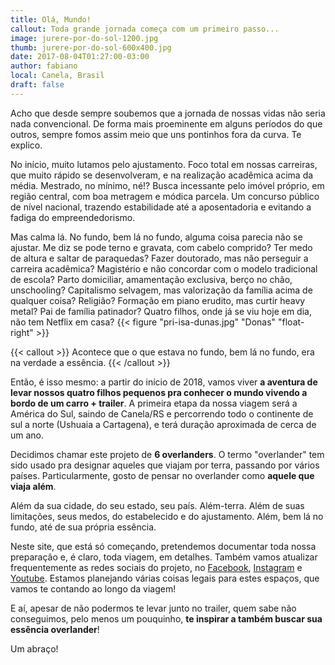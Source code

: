 ```yaml
---
title: Olá, Mundo!
callout: Toda grande jornada começa com um primeiro passo...
image: jurere-por-do-sol-1200.jpg
thumb: jurere-por-do-sol-600x400.jpg
date: 2017-08-04T01:27:00-03:00
author: fabiano
local: Canela, Brasil
draft: false
---
```


Acho que desde sempre soubemos que a jornada de nossas vidas não seria nada convencional. De forma mais proeminente em alguns períodos do que outros, sempre fomos assim meio que uns pontinhos fora da curva. Te explico.

No início, muito lutamos pelo ajustamento. Foco total em nossas carreiras, que muito rápido se desenvolveram, e na realização acadêmica acima da média. Mestrado, no mínimo, né!? Busca incessante pelo imóvel próprio, em região central, com boa metragem e módica parcela. Um concurso público de nível nacional, trazendo estabilidade até a aposentadoria e evitando a fadiga do empreendedorismo.

Mas calma lá. No fundo, bem lá no fundo, alguma coisa parecia não se ajustar. Me diz se pode terno e gravata, com cabelo comprido? Ter medo de altura e saltar de paraquedas? Fazer doutorado, mas não perseguir a carreira acadêmica? Magistério e não concordar com o modelo tradicional de escola? Parto domiciliar, amamentação exclusiva, berço no chão, unschooling? Capitalismo selvagem, mas valorização da família acima de qualquer coisa? Religião? Formação em piano erudito, mas curtir heavy metal? Pai de família patinador? Quatro filhos, onde já se viu hoje em dia, não tem Netflix em casa?
{{< figure "pri-isa-dunas.jpg" "Donas" "float-right" >}}

{{< callout >}}
Acontece que o que estava no fundo, bem lá no fundo, era na verdade a essência.
{{< /callout >}}

Então, é isso mesmo: a partir do início de 2018, vamos viver **a aventura de levar nossos quatro filhos pequenos pra conhecer o mundo vivendo a bordo de um carro + trailer**. A primeira etapa da nossa viagem será a América do Sul, saindo de Canela/RS e percorrendo todo o continente de sul a norte (Ushuaia a Cartagena), e terá duração aproximada de cerca de um ano.

Decidimos chamar este projeto de **6 overlanders**. O termo "overlander" tem sido usado pra designar aqueles que viajam por terra, passando por vários países. Particularmente, gosto de pensar no overlander como **aquele que viaja além**.  

Além da sua cidade, do seu estado, seu país. Além-terra. Além de suas limitações, seus medos, do estabelecido e do ajustamento. Além, bem lá no fundo, até de sua própria essência.

Neste site, que está só começando, pretendemos documentar toda nossa preparação e, é claro, toda viagem, em detalhes. Também vamos atualizar frequentemente as redes sociais do projeto, no [Facebook](https://www.facebook.com/6overlanders/), [Instagram](https://www.instagram.com/6overlanders/) e [Youtube](https://www.youtube.com/channel/UCdRSH7SUMH1irFrbmo9SbnA?sub_confirmation=1). Estamos planejando várias coisas legais para estes espaços, que vamos te contando ao longo da viagem! 

E aí, apesar de não podermos te levar junto no trailer, quem sabe não conseguimos, pelo menos um pouquinho, **te inspirar a também buscar sua essência overlander**!

Um abraço!

